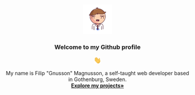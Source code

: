 <div align="center">
  <a href="https://github.com/GnussonNet">
  <img src="https://github.com/GnussonNet/dockerized-webserver/blob/main/.github/logo.svg" alt="logo" width="80" height="80">
  </a>
  
  <div display="flex">
    <h3 align="center">Welcome to my Github profile</h3><img src="assets/wave.gif" width="20px" />
  <div>
  <p align="center">
    My name is Filip "Gnusson" Magnusson, a self-taught web developer based in Gothenburg, Sweden.
    <br />
    <a href="https://github.com/GnussonNet"><strong>Explore my projects»</strong></a>
  </p>
</div>
